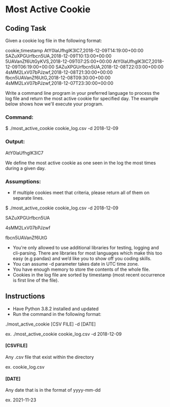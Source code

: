 # Most Active Cookie 
## Coding Task
Given a cookie log file in the following format: 

cookie,timestamp 
AtY0laUfhglK3lC7,2018-12-09T14:19:00+00:00 
SAZuXPGUrfbcn5UA,2018-12-09T10:13:00+00:00 
5UAVanZf6UtGyKVS,2018-12-09T07:25:00+00:00 
AtY0laUfhglK3lC7,2018-12-09T06:19:00+00:00 
SAZuXPGUrfbcn5UA,2018-12-08T22:03:00+00:00 
4sMM2LxV07bPJzwf,2018-12-08T21:30:00+00:00 
fbcn5UAVanZf6UtG,2018-12-08T09:30:00+00:00 
4sMM2LxV07bPJzwf,2018-12-07T23:30:00+00:00 

Write a command line program in your preferred language to process the log file and return the most active cookie for specified day. The example below shows how we'll execute your program.

### Command:

$ ./most_active_cookie cookie_log.csv -d 2018-12-09

### Output:

AtY0laUfhglK3lC7

We define the most active cookie as one seen in the log the most times during a given day. 

### Assumptions: 
- If multiple cookies meet that criteria, please return all of them on separate lines. 

$ ./most_active_cookie cookie_log.csv -d 2018-12-09

SAZuXPGUrfbcn5UA

4sMM2LxV07bPJzwf

fbcn5UAVanZf6UtG

- You're only allowed to use additional libraries for testing, logging and cli-parsing. There are libraries for
most languages which make this too easy (e.g pandas) and we’d like you to show off you coding skills.
- You can assume -d parameter takes date in UTC time zone.
- You have enough memory to store the contents of the whole file.
- Cookies in the log file are sorted by timestamp (most recent occurrence is first line of the file).

## Instructions
- Have Python 3.8.2 installed and updated
- Run the command in the following format:

./most_active_cookie [CSV FILE] -d [DATE]

ex. ./most_active_cookie cookie_log.csv -d 2018-12-09

#### [CSVFILE]
Any .csv file that exist within the directory

ex. cookie_log.csv

#### [DATE]
Any date that is in the format of yyyy-mm-dd

ex. 2021-11-23